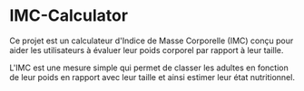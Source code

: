 # IMC-Calculator

Ce projet est un calculateur d'Indice de Masse Corporelle (IMC) conçu pour aider les utilisateurs à évaluer leur poids corporel par rapport à leur taille.

L'IMC est une mesure simple qui permet de classer les adultes en fonction de leur poids en rapport avec leur taille et ainsi estimer leur état nutritionnel.
